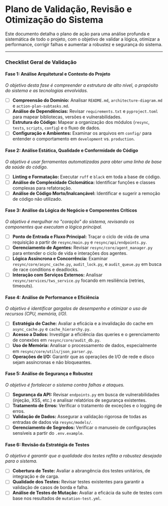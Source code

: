 # Plano de Validação, Revisão e Otimização do Sistema

Este documento detalha o plano de ação para uma análise profunda e sistemática de todo o projeto, com o objetivo de validar a lógica, otimizar a performance, corrigir falhas e aumentar a robustez e segurança do sistema.

---

### Checklist Geral de Validação

#### **Fase 1: Análise Arquitetural e Contexto do Projeto**
*O objetivo desta fase é compreender a estrutura de alto nível, o propósito do sistema e as tecnologias envolvidas.*

- [ ] **Compreensão do Domínio:** Analisar `README.md`, `architecture-diagram.md` e `action-plan-subtasks.md`.
- [ ] **Análise de Dependências:** Revisar `requirements.txt` e `pyproject.toml` para mapear bibliotecas, versões e vulnerabilidades.
- [ ] **Estrutura do Código:** Mapear a organização dos módulos (`resync`, `tests`, `scripts`, `config`) e o fluxo de dados.
- [ ] **Configuração e Ambientes:** Examinar os arquivos em `config/` para entender o comportamento em `development` vs. `production`.

#### **Fase 2: Análise Estática, Qualidade e Conformidade do Código**
*O objetivo é usar ferramentas automatizadas para obter uma linha de base da saúde do código.*

- [ ] **Linting e Formatação:** Executar `ruff` e `black` em toda a base de código.
- [ ] **Análise de Complexidade Ciclomática:** Identificar funções e classes complexas para refatoração.
- [ ] **Análise de Código Morto/Inalcançável:** Identificar e sugerir a remoção de código não utilizado.

#### **Fase 3: Análise da Lógica de Negócio e Componentes Críticos**
*O objetivo é mergulhar no "coração" do sistema, revisando os componentes que executam a lógica principal.*

- [ ] **Ponto de Entrada e Fluxo Principal:** Traçar o ciclo de vida de uma requisição a partir de `resync/main.py` e `resync/api/endpoints.py`.
- [ ] **Gerenciamento de Agentes:** Revisar `resync/core/agent_manager.py` para entender o ciclo de vida e interações dos agentes.
- [ ] **Lógica Assíncrona e Concorrência:** Examinar `resync/core/async_cache.py`, `audit_lock.py`, e `audit_queue.py` em busca de race conditions e deadlocks.
- [ ] **Interação com Serviços Externos:** Analisar `resync/services/tws_service.py` focando em resiliência (retries, timeouts).

#### **Fase 4: Análise de Performance e Eficiência**
*O objetivo é identificar gargalos de desempenho e otimizar o uso de recursos (CPU, memória, I/O).*

- [ ] **Estratégia de Cache:** Avaliar a eficácia e a invalidação do cache em `async_cache.py` e `cache_hierarchy.py`.
- [ ] **Acesso a Dados:** Investigar a eficiência das queries e o gerenciamento de conexões em `resync/core/audit_db.py`.
- [ ] **Uso de Memória:** Analisar o processamento de dados, especialmente em `resync/core/utils/json_parser.py`.
- [ ] **Operações de I/O:** Garantir que as operações de I/O de rede e disco sejam assíncronas e não bloqueantes.

#### **Fase 5: Análise de Segurança e Robustez**
*O objetivo é fortalecer o sistema contra falhas e ataques.*

- [ ] **Segurança da API:** Revisar `endpoints.py` em busca de vulnerabilidades (injeção, XSS, etc.) e analisar relatórios de segurança existentes.
- [ ] **Tratamento de Erros:** Verificar o tratamento de exceções e o logging de erros.
- [ ] **Validação de Dados:** Assegurar a validação rigorosa de todas as entradas de dados via `resync/models/`.
- [ ] **Gerenciamento de Segredos:** Verificar o manuseio de configurações sensíveis a partir do `.env.example`.

#### **Fase 6: Revisão da Estratégia de Testes**
*O objetivo é garantir que a qualidade dos testes reflita a robustez desejada para o sistema.*

- [ ] **Cobertura de Teste:** Avaliar a abrangência dos testes unitários, de integração e de carga.
- [ ] **Qualidade dos Testes:** Revisar testes existentes para garantir a validação de casos de borda e falha.
- [ ] **Análise de Testes de Mutação:** Avaliar a eficácia da suíte de testes com base nos resultados de `mutation-test.yml`.

